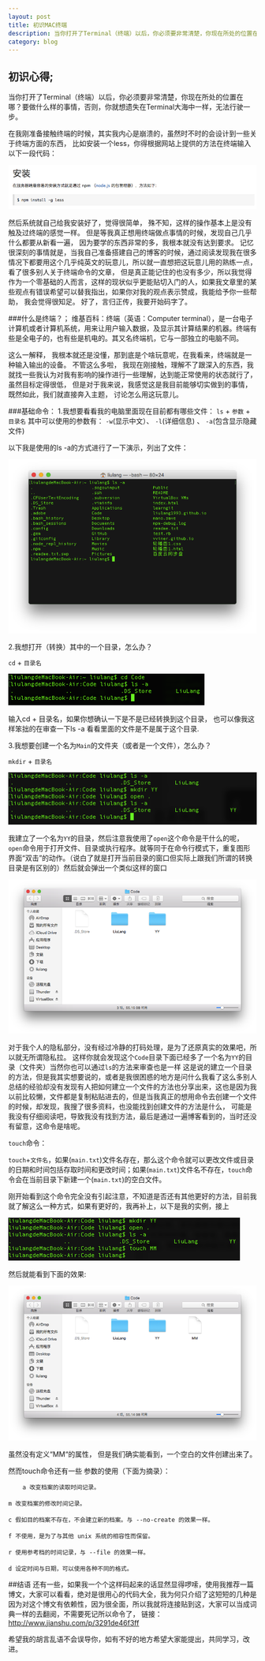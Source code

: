 ```yaml
---
layout: post
title: 初识MAC终端
description: 当你打开了Terminal（终端）以后，你必须要非常清楚，你现在所处的位置在哪？要做什么样的事情。
category: blog
---
```


## 初识心得;
当你打开了Terminal（终端）以后，你必须要非常清楚，你现在所处的位置在哪？要做什么样的事情，否则，你就想遗失在Terminal大海中一样，无法行驶一步。

在我刚准备接触终端的时候，其实我内心是崩溃的，虽然时不时的会设计到一些关于终端方面的东西， 比如安装一个less，你得根据网站上提供的方法在终端输入以下一段代码：

![正确写法效果图](/images/vvimg/终端1.png "Title")

然后系统就自己给我安装好了，觉得很简单， 殊不知，这样的操作基本上是没有触及过终端的感觉一样。
但是等我真正想用终端做点事情的时候，发现自己几乎什么都要从新看一遍， 因为要学的东西非常的多，我根本就没有达到要求。
记忆很深刻的事情就是，当我自己准备搭建自己的博客的时候，通过阅读发现我在很多情况下都要用这个几乎纯英文的玩意儿，所以就一直想把这玩意儿用的熟练一点，看了很多别人关于终端命令的文章， 但是真正能记住的也没有多少，所以我觉得作为一个零基础的人而言，这样的现状似乎更能贴切入门的人，如果我文章里的某些观点有错误希望可以替我指出，如果你对我的观点表示赞成，我能给予你一些帮助， 我会觉得很知足。
好了，言归正传，我要开始码字了。

###什么是终端？；
维基百科：终端（英语：Computer terminal），是一台电子计算机或者计算机系统，用来让用户输入数据，及显示其计算结果的机器。终端有些是全电子的，也有些是机电的。其又名终端机，它与一部独立的电脑不同。

这么一解释， 我根本就还是没懂，那到底是个啥玩意呢，在我看来，终端就是一种输入输出的设备。
不管这么多啦， 我现在刚接触，理解不了跟深入的东西，我就找一些我认为对我有影响的操作进行一些理解，达到能正常使用的状态就行了，虽然目标定得很低， 但是对于我来说，我感觉这是我目前能够切实做到的事情，既然如此，我们就直接奔入主题， 讨论怎么用这玩意儿。

###基础命令：
1.我想要看看我的电脑里面现在目前都有哪些文件：
`ls` + `参数` + `目录名`
其中可以使用的参数有： `-w`(显示中文）、 `-l`(详细信息)  、 `-a`(包含显示隐藏文件)

以下我是使用的ls -a的方式进行了一下演示，列出了文件：

![正确写法效果图](/images/vvimg/终端2.png "Title")


2.我想打开（转换）其中的一个目录，怎么办？

`cd` + `目录名`

![正确写法效果图](/images/vvimg/终端3.png "Title")

输入cd + 目录名，如果你想确认一下是不是已经转换到这个目录， 也可以像我这样笨拙的在审查一下ls -a 看看里面的文件是不是属于这个目录.


3.我想要创建一个名为`Main`的文件夹（或者是一个文件），怎么办？

`mkdir` + `目录名`

![正确写法效果图](/images/vvimg/终端4.png "Title")

我建立了一个名为`YY`的目录，然后注意我使用了`open`这个命令是干什么的呢，`open`命令用于打开文件、目录或执行程序。就等同于在命令行模式下，重复图形界面“双击”的动作。（说白了就是打开当前目录的窗口但实际上跟我们所谓的转换目录是有区别的）然后就会弹出一个类似这样的窗口

![正确写法效果图](/images/vvimg/终端5.png "Title")


对于我个人的隐私部分，没有经过冷静的打码处理，是为了还原真实的效果吧，所以就无所谓隐私拉。
这样你就会发现这个`Code`目录下面已经多了一个名为`YY`的目录（文件夹）当然你也可以通过`ls`的方法来审查也是一样
这是说的建立一个目录的方法，但是我其实想要说的，或者是我很困惑的地方是问什么我看了这么多别人总结的经验却没有发现有人把如何建立一个文件的方法也分享出来，这也是因为我以前比较懒，文件都是复制粘贴进去的，但是当我真正的想用命令去创建一个文件的时候，却发现，我搜了很多资料，也没能找到创建文件的方法是什么， 可能是我没有仔细阅读吧，导致我没有找到方法，最后是通过一遍博客看到的，当时还没有留意，这命令是啥呢。 

`touch`命令：

`touch`+`文件名`，如果(`main.txt`)文件名存在，那么这个命令就可以更改文件或目录的日期和时间包括存取时间和更改时间；如果(`main.txt`)文件名不存在，`touch`命令会在当前目录下新建一个(`main.txt`)的空白文件。

刚开始看到这个命令完全没有引起注意，不知道是否还有其他更好的方法，目前我就了解这么一种方式，如果有更好的，我再补上，以下是我的实例，接上

![正确写法效果图](/images/vvimg/终端6.png "Title")

然后就能看到下面的效果:

![正确写法效果图](/images/vvimg/终端7.png "Title")

虽然没有定义“MM“的属性， 但是我们确实能看到，一个空白的文件创建出来了。


然而touch命令还有一些 参数的使用（下面为摘录）：

		a 改变档案的读取时间记录。

	m 改变档案的修改时间记录。

	c 假如目的档案不存在，不会建立新的档案。与 --no-create 的效果一样。

	f 不使用，是为了与其他 unix 系统的相容性而保留。

	r 使用参考档的时间记录，与 --file 的效果一样。

	d 设定时间与日期，可以使用各种不同的格式。

##结语
还有一些，如果我一个个这样码起来的话显然显得啰嗦，使用我推荐一篇博文，大家可以看看，绝对是很用心的代码大全，我为何只介绍了这短短的几种是因为对这个博文有依赖性，因为很全面，所以我就将连接贴到这，大家可以当成词典一样的去翻阅，不需要死记所以命令了，
链接：http://www.jianshu.com/p/3291de46f3ff

希望我的胡言乱语不会误导你，如有不好的地方希望大家能提出，共同学习，改进。









   


